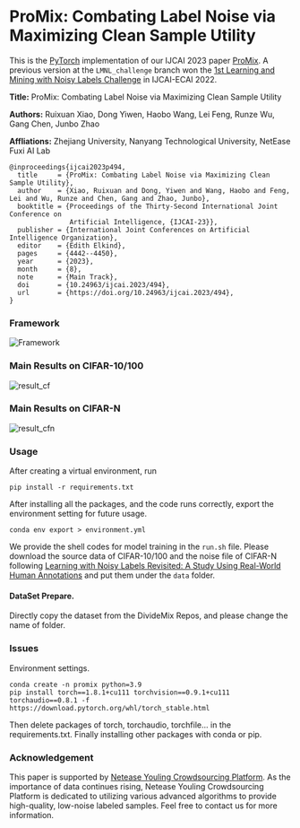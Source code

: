 # ProMix: Combating Label Noise via Maximizing Clean Sample Utility

This is the [PyTorch](http://pytorch.org/) implementation of our IJCAI 2023 paper [ProMix](https://arxiv.org/abs/2207.10276). A previous version at the `LMNL_challenge` branch won the [1st Learning and Mining with Noisy Labels Challenge](http://competition.noisylabels.com/) in IJCAI-ECAI 2022.

**Title:** ProMix: Combating Label Noise via Maximizing Clean Sample Utility

**Authors:** Ruixuan Xiao, Dong Yiwen, Haobo Wang, Lei Feng, Runze Wu, Gang Chen, Junbo Zhao

**Affliations:** Zhejiang University, Nanyang Technological University, NetEase Fuxi AI Lab

```
@inproceedings{ijcai2023p494,
  title     = {ProMix: Combating Label Noise via Maximizing Clean Sample Utility},
  author    = {Xiao, Ruixuan and Dong, Yiwen and Wang, Haobo and Feng, Lei and Wu, Runze and Chen, Gang and Zhao, Junbo},
  booktitle = {Proceedings of the Thirty-Second International Joint Conference on
               Artificial Intelligence, {IJCAI-23}},
  publisher = {International Joint Conferences on Artificial Intelligence Organization},
  editor    = {Edith Elkind},
  pages     = {4442--4450},
  year      = {2023},
  month     = {8},
  note      = {Main Track},
  doi       = {10.24963/ijcai.2023/494},
  url       = {https://doi.org/10.24963/ijcai.2023/494},
}

```

### Framework
![Framework](./resources/framework.png)



### Main Results on CIFAR-10/100

![result_cf](./resources/result_cf.png)



### Main Results on CIFAR-N

![result_cfn](./resources/result_cfn.png)



### Usage

After creating a virtual environment, run

```
pip install -r requirements.txt
```

After installing all the packages, and the code runs correctly, export the environment setting for 
future usage.  
```
conda env export > environment.yml
```

We provide the shell codes for model training in the `run.sh` file. Please download the source data of CIFAR-10/100 and the noise file of CIFAR-N following [Learning with Noisy Labels Revisited: A Study Using Real-World Human Annotations](https://github.com/UCSC-REAL/cifar-10-100n) and put them under the `data` folder.


#### DataSet Prepare.
Directly copy the dataset from the DivideMix Repos, and please change the name of folder.

### Issues
Environment settings.
```
conda create -n promix python=3.9
pip install torch==1.8.1+cu111 torchvision==0.9.1+cu111 torchaudio==0.8.1 -f https://download.pytorch.org/whl/torch_stable.html
```

Then delete packages of torch, torchaudio, torchfile... in the requirements.txt.  Finally installing other packages with conda or pip.


###  Acknowledgement
This paper is supported by [Netease Youling Crowdsourcing Platform](https://fuxi.163.com). As the importance of data continues rising, Netease Youling Crowdsourcing Platform is dedicated to utilizing various advanced algorithms to provide high-quality, low-noise labeled samples. Feel free to contact us for more information.

